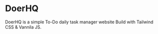 # DoerHQ
DoerHQ is a simple To-Do daily task manager website Build with Tailwind CSS &amp; Vannila JS.
